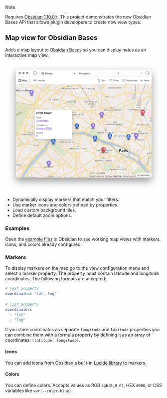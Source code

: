> [!NOTE]
> Requires [Obsidian 1.10.0+](https://obsidian.md/changelog/2025-10-01-desktop-v1.10.0/). This project demonstrates the new Obsidian Bases API that allows plugin developers to create new view types.

## Map view for Obsidian Bases

Adds a map layout to [Obsidian Bases](https://help.obsidian.md/bases) so you can display notes as an interactive map view.

![Map view for Obsidian Bases](/images/map-view.png)

- Dynamically display markers that match your filters.
- Use marker icons and colors defined by properties.
- Load custom background tiles.
- Define default zoom options.

### Examples

Open the [example files](https://github.com/obsidianmd/obsidian-maps/tree/master/examples) in Obsidian to see working map views with markers, icons, and colors already configured.

### Markers

To display markers on the map go to the view configuration menu and select a marker property. The property must contain latitude and longitude coordinates. The following formats are accepted:

```yaml
# Text property
coordinates: "lat, lng"

# List property
coordinates:
  - "lat"
  - "lng"
```

If you store coordinates as separate `longitude` and `latitude` properties you can combine them with a formula property by defining it as an array of coordinates: `[latitude, longitude]`.

#### Icons

You can add icons from Obsidian's built-in [Lucide library](https://lucide.dev/icons/) to markers.

#### Colors

You can define colors. Accepts values as RGB `rgb(0,0,0)`, HEX `#000`, or CSS variables like `var(--color-blue)`.
